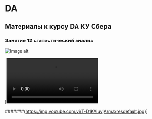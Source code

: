 # DA
## Материалы к курсу DA КУ Сбера 

### Занятие 12  статистический анализ

![Image alt](https://github.com/piton1/DA/blob/main/quant.png)

[![Watch the video](https://github.com/piton1/DA/Lesson_12/blob/main/double_Galton_board.mov)

#######(https://img.youtube.com/vi/T-D1KVIuvjA/maxresdefault.jpg)]
